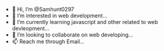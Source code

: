 - 👋 Hi, I’m @Samhunt0297
- 👀 I’m interested in web development...
- 🌱 I’m currently learning javascript and other related to web devleopment...
- 💞️ I’m looking to collaborate on web developing...
- 📫 Reach me through Email...

<!---
Samhunt0297/Samhunt0297 is a ✨ special ✨ repository because its `README.md` (this file) appears on your GitHub profile.
You can click the Preview link to take a look at your changes.
--->
